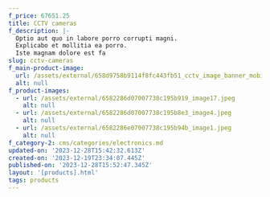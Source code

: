 ```yaml
---
f_price: 67651.25
title: CCTV cameras
f_description: |-
  Optio aut quo in labore porro corrupti magni.
  Explicabo et mollitia ea porro.
  Iste magnam dolore est fa
slug: cctv-cameras
f_main-product-image:
  url: /assets/external/658d9758b9114f8fc443fb51_cctv_image_banner_mobile.webp
  alt: null
f_product-images:
  - url: /assets/external/6582286d07007738c195b919_image17.jpeg
    alt: null
  - url: /assets/external/6582286d07007738c195b8e3_image4.jpeg
    alt: null
  - url: /assets/external/6582286e07007738c195b94b_image1.jpeg
    alt: null
f_category-2: cms/categories/electronics.md
updated-on: '2023-12-28T15:42:32.613Z'
created-on: '2023-12-19T23:34:07.445Z'
published-on: '2023-12-28T15:52:47.345Z'
layout: '[products].html'
tags: products
---
```



